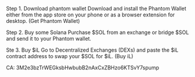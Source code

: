 Step 1. Download phantom wallet
Download and install the Phantom Wallet either from the app store on your phone or as a browser extension for desktop.
(Get Phantom Wallet)

Step 2. Buy some Solana
Purchase $SOL from an exchange or bridge $SOL and send it to your Phantom wallet.

Ste 3. Buy $iL
Go to Decentralized Exchanges (DEXs) and paste the $iL contract address to swap your $SOL for $iL.
(Buy iL)

CA: 3M2e3bzTrWEGksbHwbubB2nAxCxZBHzo6KTSvY7spump
